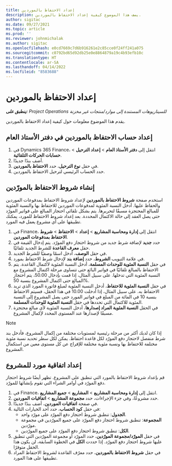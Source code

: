 ```yaml
---
title: إعداد الاحتفاظ بالموردين
description: يصف هذا الموضوع كيفية إعداد الاحتفاظ بالموردين.
author: sigitac
ms.date: 09/27/2021
ms.topic: article
ms.prod: ''
ms.reviewer: johnmichalak
ms.author: sigitac
ms.openlocfilehash: e0cd7669c7d6b916261e2c85cce0f24ff241a075
ms.sourcegitcommit: c0792bd65d92db25e0e8864879a19c4b93efb10c
ms.translationtype: HT
ms.contentlocale: ar-SA
ms.lasthandoff: 04/14/2022
ms.locfileid: "8583688"
---
```

# <a name="set-up-vendor-retention"></a>إعداد الاحتفاظ بالموردين

_**ينطبق على:** Project Operations للسيناريوهات المستندة إلى موارد/منتجات غير مخزنة‬_

يقدم هذا الموضوع معلومات حول كيفية إعداد الاحتفاظ بالموردين.

## <a name="set-up-a-vendor-retention-account-in-general-ledger"></a>إعداد حساب الاحتفاظ بالموردين في دفتر الأستاذ العام

1. في Dynamics 365 Finance، انتقل إلى **دفتر الأستاذ العام** > **إعداد الترحيل** > **حسابات الحركات التلقائية**.
2. أضف بندًا جديدًا.
3. في حقل **نوع الترحيل**، حدد **الاحتفاظ بالموردين**.
4. حدد الحساب الرئيسي لترحيل الاحتفاظ بالموردين.

## <a name="create-vendor-retention-terms"></a>إنشاء شروط الاحتفاظ بالمورّدين

استخدم صفحة **شروط الاحتفاظ بالموردين** لإعداد شروط الاحتفاظ بمدفوعات الموردين والحفاظ عليها. أدخل النسبة المئوية لمدفوعات الموردين للاحتفاظ بها والنسبة المئوية للمبالغ المحتجزة مسبقًا لتحريرها. يتم بشكل تلقائي احتجاز المبالغ على فواتير المورّد حتى يصل العقد إلى حالة الاكتمال المحددة. بعد إعداد شروط الاحتفاظ للمورد، يمكنك تطبيقها على أي مشروع يعمل فيه المورد.

1. في Finance، انتقل إلى **إدارة ومحاسبة المشاريع** > **إعداد** > **الاحتفاظ** > **شروط الاحتفاظ بمدفوعات الموردين**.
2. حدد **جديد** لإضافة شرط جديد من شروط احتجاز دفع المورّد. يتم إدخال القيمة في حقل **معرف القاعدة** للشرط الجديد تلقائيًا. 
3. في حقل **الوصف**، أدخل اسمًا وصفيًا للشرط الجديد.
4. في علامة التبويب  **الشروط**، حدد **إضافة بند** لإدخال شرط الاحتفاظ بمورد.
5. في حقل **النسبة المئوية للوحدات المسلمة**، أدخل النسبة المئوية لاكتمال القاعدة. يتم الاحتفاظ بالمبالغ تلقائيًا في فواتير البائع حتى تتساوى مرحلة اكتمال المشروع مع النسبة المئوية التي تدخلها. على سبيل المثال، إذا قمت بإدخال 50.00، يتم احتجاز المبالغ حتى اكتمال المشروع بنسبة 50%.
6. في حقل **النسبة المئوية للاحتفاظ**، أدخل النسبة المئوية لمبلغ فاتورة المورد الذي تريد الاحتفاظ به. على سبيل المثال، إذا أدخلت 10.00 في هذا الحقل، فسيتم الاحتفاظ بنسبة 10 في المائة من المبلغ في فواتير المورد حتى يصل المشروع إلى النسبة المئوية للاكتمال التي تحددها في حقل **النسبة المئوية للوحدات المسلمة**.
7. في الحقل **النسبة المئوية المراد إصدارها**، أدخل النسبة المئوية لأي مبالغ محتجزة مسبقًا لإصدارها عند المستوى المحدد لإكمال المشروع.

> [!NOTE]
> إذا كان لديك أكثر من مرحلة رئيسية لمستويات مختلفة من إكمال المشروع، فأدخل بند شرط منفصل لاحتجاز دفع المورّد لكل قاعدة احتفاظ. يمكن لكل سطر تحديد نسبة مئوية مختلفة للاحتفاظ بها ونسبة مئوية مختلفة للإفراج عن كل مستوى معين من استكمال المشروع.

## <a name="set-up-a-vendor-agreement-for-the-project"></a>إعداد اتفاقية مورد للمشروع

قم بإعداد شروط الاحتفاظ بالمورد التي تنطبق على المشروع. تظهر أيضًا شروط احتجاز دفع المورّد في أوامر الشراء التي تقوم بإنشائها للمورّد.

1. في Finance، انتقل إلى **إدارة ومحاسبة المشاريع** > **المشاريع** > **جميع المشاريع**. 
2. حدد مشروعًا، وفي جزء الإجراءات، حدد **مجموعة المشاريع** > **اتفاقيات الموردين**.
3. في صفحة **اتفاقيات الموردين**، أضف بندًا جديدًا.
4. في حقل **كود الحساب**، حدد أحد الخيارات التالية:
   - **الجدول**: تنطبق شروط احتجاز دفع المورّد على مورّد واحد.
   - **المجموعة**: تنطبق شروط احتجاز دفع المورّد على جميع المورّدين في مجموعة مورّدين.
   - **الكل**: تنطبق شروط احتجاز دفع المورّد على جميع المورّدين.
5. في حقل **المورّد/مجموعة المورّدين**، حدد المورّد أو مجموعة المورّدين التي تنطبق عليها شروط احتجاز دفع المورّد. إذا حددت **الكل** في الخطوة السابقة، لن يكون هذا الحقل متوفرًا.
6. في حقل **شروط الاحتفاظ بالموردين**، حدد معرّف القاعدة لشروط الاحتفاظ المراد تطبيقها على هذا المورد.

